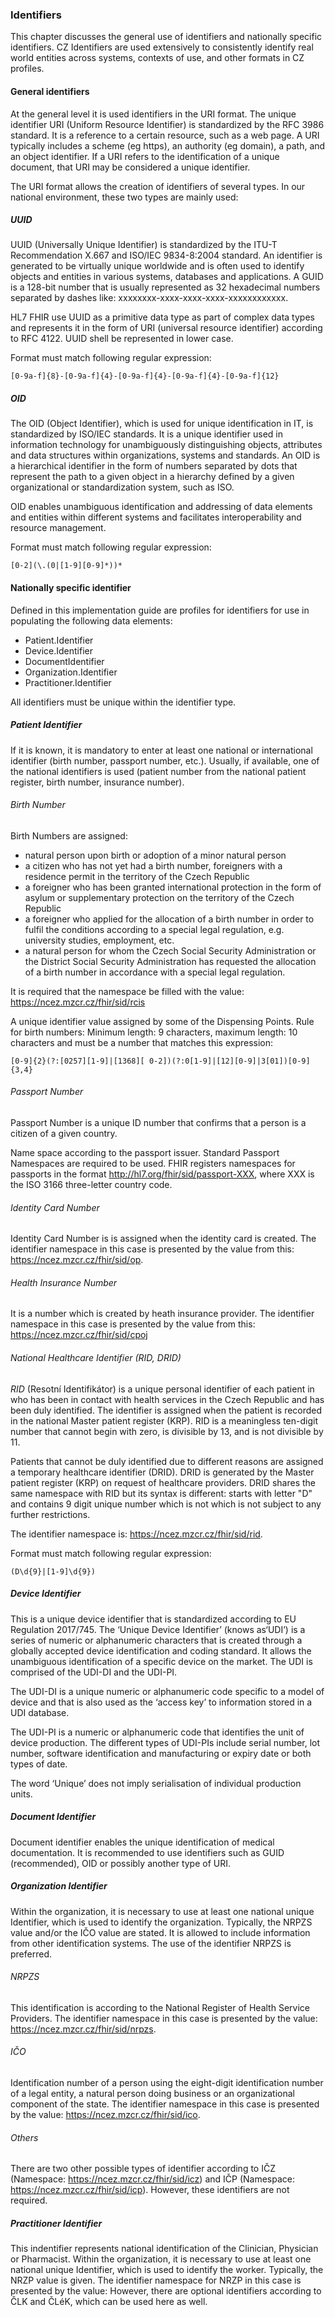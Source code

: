 ### Identifiers
This chapter discusses the general use of identifiers and nationally specific identifiers. CZ Identifiers are used extensively to consistently identify real world entities across systems, contexts of use, and other formats in CZ profiles.

#### General identifiers

At the general level it is used identifiers in the URI format.
The unique identifier URI (Uniform Resource Identifier) ​​is standardized by the RFC 3986 standard. It is a reference to a certain resource, such as a web page. A URI typically includes a scheme (eg https), an authority (eg domain), a path, and an object identifier. If a URI refers to the identification of a unique document, that URI may be considered a unique identifier.

The URI format allows the creation of identifiers of several types. In our national environment, these two types are mainly used:

##### UUID
UUID (Universally Unique Identifier) ​​is standardized by the ITU-T Recommendation X.667 and ISO/IEC 9834-8:2004 standard. An identifier is generated to be virtually unique worldwide and is often used to identify objects and entities in various systems, databases and applications. A GUID is a 128-bit number that is usually represented as 32 hexadecimal numbers separated by dashes like: xxxxxxxx-xxxx-xxxx-xxxx-xxxxxxxxxxxx.

HL7 FHIR use UUID as a primitive data type as part of complex data types and represents it in the form of URI (universal resource identifier) according to RFC 4122. UUID shell be represented in lower case.

Format must match following regular expression:
~~~
[0-9a-f]{8}-[0-9a-f]{4}-[0-9a-f]{4}-[0-9a-f]{4}-[0-9a-f]{12}
~~~

##### OID
The OID (Object Identifier), which is used for unique identification in IT, is standardized by ISO/IEC standards. It is a unique identifier used in information technology for unambiguously distinguishing objects, attributes and data structures within organizations, systems and standards. An OID is a hierarchical identifier in the form of numbers separated by dots that represent the path to a given object in a hierarchy defined by a given organizational or standardization system, such as ISO.

OID enables unambiguous identification and addressing of data elements and entities within different systems and facilitates interoperability and resource management.

Format must match following regular expression:
~~~
[0-2](\.(0|[1-9][0-9]*))*
~~~

#### Nationally specific identifier

Defined in this implementation guide are profiles for identifiers for use in populating the following data elements:
* Patient.Identifier
* Device.Identifier
* DocumentIdentifier
* Organization.Identifier
* Practitioner.Identifier

All identifiers must be unique within the identifier type.

##### Patient Identifier
If it is known, it is mandatory to enter at least one national or international identifier (birth number, passport number, etc.). Usually, if available, one of the national identifiers is used (patient number from the national patient register, birth number, insurance number).

###### Birth Number
Birth Numbers are assigned:
* natural person upon birth or adoption of a minor natural person
* a citizen who has not yet had a birth number, foreigners with a residence permit in the territory of the Czech Republic
* a foreigner who has been granted international protection in the form of asylum or supplementary protection on the territory of the Czech Republic
* a foreigner who applied for the allocation of a birth number in order to fulfil the conditions according to a special legal regulation, e.g. university studies, employment, etc.
* a natural person for whom the Czech Social Security Administration or the District Social Security Administration has requested the allocation of a birth number in accordance with a special legal regulation.

It is required that the namespace be filled with the value: https://ncez.mzcr.cz/fhir/sid/rcis

A unique identifier value assigned by some of the Dispensing Points. Rule for birth numbers: Minimum length: 9 characters, maximum length: 10 characters and must be a number that matches this expression:
~~~
[0-9]{2}(?:[0257][1-9]|[1368][ 0-2])(?:0[1-9]|[12][0-9]|3[01])[0-9]{3,4}
~~~

###### Passport Number
Passport Number is a unique ID number that confirms that a person is a citizen of a given country.

Name space according to the passport issuer. Standard Passport Namespaces are required to be used. FHIR registers namespaces for passports in the format http://hl7.org/fhir/sid/passport-XXX, where XXX is the ISO 3166 three-letter country code.

###### Identity Card Number
Identity Card Number is is assigned when the identity card is created. The identifier namespace in this case is presented by the value from this: https://ncez.mzcr.cz/fhir/sid/op.

###### Health Insurance Number
It is a number which is created by heath insurance provider. The identifier namespace in this case is presented by the value from this: https://ncez.mzcr.cz/fhir/sid/cpoj

###### National Healthcare Identifier (RID, DRID)
*RID* (Resotní Identifikátor) is a unique personal identifier of each patient in who has been in contact with health services in the Czech Republic and has been duly identified. The identifier is assigned when the patient is recorded in the national Master patient register (KRP). RID is a meaningless ten-digit number that cannot begin with zero, is divisible by 13, and is not divisible by 11.

Patients that cannot be duly identified due to different reasons are assigned a temporary healthcare identifier (DRID). DRID is generated by the Master patient register (KRP) on request of healthcare providers. DRID shares the same namespace with RID but its syntax is different: starts with letter "D" and contains 9 digit unique number which is not which is not subject to any further restrictions.

The identifier namespace is: https://ncez.mzcr.cz/fhir/sid/rid.

Format must match following regular expression:
~~~
(D\d{9}|[1-9]\d{9})
~~~

##### Device Identifier
This is a unique device identifier that is standardized according to EU Regulation 2017/745. The ‘Unique Device Identifier’ (knows as‘UDI’) is a series of numeric or alphanumeric characters that is created through a globally accepted device identification and coding standard. It allows the unambiguous identification of a specific device on the market. The UDI is comprised of the UDI-DI and the UDI-PI.

The UDI-DI is a unique numeric or alphanumeric code specific to a model of device and that is also used as the ‘access key’ to information stored in a UDI database.

The UDI-PI is a numeric or alphanumeric code that identifies the unit of device production.
The different types of UDI-PIs include serial number, lot number, software identification and manufacturing or expiry date or both types of date.

The word ‘Unique’ does not imply serialisation of individual production units.

##### Document Identifier
Document identifier enables the unique identification of medical documentation. It is recommended to use identifiers such as GUID (recommended), OID or possibly another type of URI.

##### Organization Identifier
Within the organization, it is necessary to use at least one national unique Identifier, which is used to identify the organization. Typically, the NRPZS value and/or the IČO value are stated. It is allowed to include information from other identification systems. The use of the identifier NRPZS is preferred.

###### NRPZS
This identification is according to the National Register of Health Service Providers. The identifier namespace in this case is presented by the value: https://ncez.mzcr.cz/fhir/sid/nrpzs.

###### IČO
Identification number of a person using the eight-digit identification number of a legal entity, a natural person doing business or an organizational component of the state. The identifier namespace in this case is presented by the value: https://ncez.mzcr.cz/fhir/sid/ico.

###### Others
There are two other possible types of identifier according to IČZ (Namespace: https://ncez.mzcr.cz/fhir/sid/icz) and IČP (Namespace: https://ncez.mzcr.cz/fhir/sid/icp). However, these identifiers are not required.

##### Practitioner Identifier
This indentifier represents national identification of the Clinician, Physician or Pharmacist. Within the organization, it is necessary to use at least one national unique Identifier, which is used to identify the worker. Typically, the NRZP value is given. The identifier namespace for NRZP in this case is presented by the value: However, there are optional identifiers according to ČLK and ČLéK, which can be used here as well.